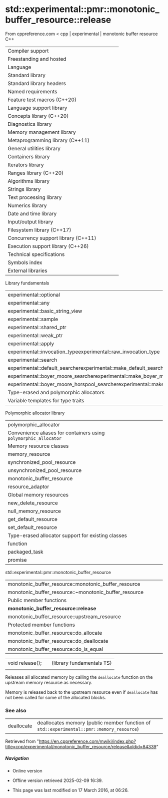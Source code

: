 # std::experimental::pmr::monotonic_buffer_resource::release

From cppreference.com
< cpp‎ | experimental‎ | monotonic buffer resource
C++

|  |  |  |  |  |
| --- | --- | --- | --- | --- |
| Compiler support | | | | |
| Freestanding and hosted | | | | |
| Language | | | | |
| Standard library | | | | |
| Standard library headers | | | | |
| Named requirements | | | | |
| Feature test macros (C++20) | | | | |
| Language support library | | | | |
| Concepts library (C++20) | | | | |
| Diagnostics library | | | | |
| Memory management library | | | | |
| Metaprogramming library (C++11) | | | | |
| General utilities library | | | | |
| Containers library | | | | |
| Iterators library | | | | |
| Ranges library (C++20) | | | | |
| Algorithms library | | | | |
| Strings library | | | | |
| Text processing library | | | | |
| Numerics library | | | | |
| Date and time library | | | | |
| Input/output library | | | | |
| Filesystem library (C++17) | | | | |
| Concurrency support library (C++11) | | | | |
| Execution support library (C++26) | | | | |
| Technical specifications | | | | |
| Symbols index | | | | |
| External libraries | | | | |

Library fundamentals

|  |  |  |  |  |
| --- | --- | --- | --- | --- |
| experimental::optional | | | | |
| experimental::any | | | | |
| experimental::basic_string_view | | | | |
| experimental::sample | | | | |
| experimental::shared_ptr | | | | |
| experimental::weak_ptr | | | | |
| experimental::apply | | | | |
| experimental::invocation_typeexperimental::raw_invocation_type | | | | |
| experimental::search | | | | |
| experimental::default_searcherexperimental::make_default_searcher | | | | |
| experimental::boyer_moore_searcherexperimental::make_boyer_moore_searcher | | | | |
| experimental::boyer_moore_horspool_searcherexperimental::make_boyer_moore_horspool_searcher | | | | |
| Type-erased and polymorphic allocators | | | | |
| Variable templates for type traits | | | | |

Polymorphic allocator library

|  |  |  |  |  |
| --- | --- | --- | --- | --- |
| polymorphic_allocator | | | | |
| Convenience aliases for containers using `polymorphic_allocator` | | | | |
| Memory resource classes | | | | |
| memory_resource | | | | |
| synchronized_pool_resource | | | | |
| unsynchronized_pool_resource | | | | |
| monotonic_buffer_resource | | | | |
| resource_adaptor | | | | |
| Global memory resources | | | | |
| new_delete_resource | | | | |
| null_memory_resource | | | | |
| get_default_resource | | | | |
| set_default_resource | | | | |
| Type-erased allocator support for existing classes | | | | |
| function | | | | |
| packaged_task | | | | |
| promise | | | | |

std::experimental::pmr::monotonic_buffer_resource

|  |  |  |  |  |
| --- | --- | --- | --- | --- |
| monotonic_buffer_resource::monotonic_buffer_resource | | | | |
| monotonic_buffer_resource::~monotonic_buffer_resource | | | | |
| Public member functions | | | | |
| ****monotonic_buffer_resource::release**** | | | | |
| monotonic_buffer_resource::upstream_resource | | | | |
| Protected member functions | | | | |
| monotonic_buffer_resource::do_allocate | | | | |
| monotonic_buffer_resource::do_deallocate | | | | |
| monotonic_buffer_resource::do_is_equal | | | | |

|  |  |  |
| --- | --- | --- |
| void release(); |  | (library fundamentals TS) |
|  |  |  |

Releases all allocated memory by calling the `deallocate` function on the upstream memory resource as necessary.

Memory is released back to the upstream resource even if `deallocate` has not been called for some of the allocated blocks.

### See also

|  |  |
| --- | --- |
| deallocate | deallocates memory   (public member function of `std::experimental::pmr::memory_resource`) |

Retrieved from "<https://en.cppreference.com/mwiki/index.php?title=cpp/experimental/monotonic_buffer_resource/release&oldid=84339>"

##### Navigation

- Online version
- Offline version retrieved 2025-02-09 16:39.

- This page was last modified on 17 March 2016, at 06:26.